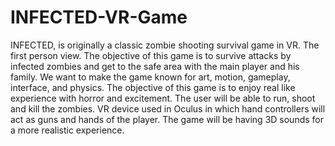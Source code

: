 # INFECTED-VR-Game

INFECTED, is originally a classic zombie shooting survival game in VR. The first person view. The objective of
this game is to survive attacks by infected zombies and get to the safe area with the main player and his family.
We want to make the game known for art, motion, gameplay, interface, and physics. The objective of this game
is to enjoy real like experience with horror and excitement. The user will be able to run, shoot and kill the
zombies. VR device used in Oculus in which hand controllers will act as guns and hands of the player. The game
will be having 3D sounds for a more realistic experience.
